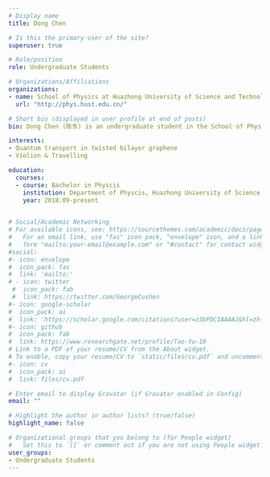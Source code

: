 ```yaml
---
# Display name
title: Dong Chen

# Is this the primary user of the site?
superuser: true

# Role/position
role: Undergraduate Students

# Organizations/Affiliations
organizations:
- name: School of Physics at Huazhong University of Science and Technology
  url: "http://phys.hust.edu.cn/"

# Short bio (displayed in user profile at end of posts)
bio: Dong Chen (陈东) is an undergraduate student in the School of Physics at Huazhong University of Science and Technology (Wuhan, China). Recently he mainly focuses on the superconducting mechanism in magic-angle twisted bilayer graphene.

interests:
- Quantum transport in twisted bilayer graphene
- Violion & Travelling

education:
  courses:
  - course: Bachelor in Physcis
    institution: Department of Physcis, Huazhong University of Science and Technology 
    year: 2018.09-present
  

# Social/Academic Networking
# For available icons, see: https://sourcethemes.com/academic/docs/page-builder/#icons
#   For an email link, use "fas" icon pack, "envelope" icon, and a link in the
#   form "mailto:your-email@example.com" or "#contact" for contact widget.
#social:
#- icon: envelope
#  icon_pack: fas
#  link: 'mailto:'
# - icon: twitter
 #  icon_pack: fab
 #  link: https://twitter.com/GeorgeCushen
#- icon: google-scholar
#  icon_pack: ai
#  link: 'https://scholar.google.com/citations?user=z3bPDCIAAAAJ&hl=zh-CN'
#- icon: github
#  icon_pack: fab
#  link: https://www.researchgate.net/profile/Tao-Yu-10
# Link to a PDF of your resume/CV from the About widget.
# To enable, copy your resume/CV to `static/files/cv.pdf` and uncomment the lines below.
#- icon: cv
#  icon_pack: ai
#  link: files/cv.pdf

# Enter email to display Gravatar (if Gravatar enabled in Config)
email: ""

# Highlight the author in author lists? (true/false)
highlight_name: false

# Organizational groups that you belong to (for People widget)
#   Set this to `[]` or comment out if you are not using People widget.
user_groups:
- Undergraduate Students
---
```




